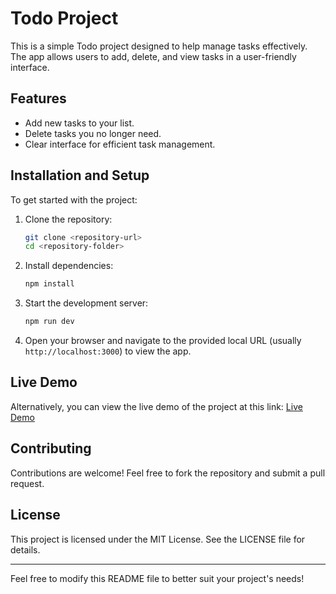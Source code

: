 # Todo Project

This is a simple Todo project designed to help manage tasks effectively. The app allows users to add, delete, and view tasks in a user-friendly interface.

## Features

- Add new tasks to your list.
- Delete tasks you no longer need.
- Clear interface for efficient task management.

## Installation and Setup

To get started with the project:

1. Clone the repository:

   ```bash
   git clone <repository-url>
   cd <repository-folder>
   ```

2. Install dependencies:

   ```bash
   npm install
   ```

3. Start the development server:

   ```bash
   npm run dev
   ```

4. Open your browser and navigate to the provided local URL (usually `http://localhost:3000`) to view the app.

## Live Demo

Alternatively, you can view the live demo of the project at this link: [Live Demo]()

## Contributing

Contributions are welcome! Feel free to fork the repository and submit a pull request.

## License

This project is licensed under the MIT License. See the LICENSE file for details.

---

Feel free to modify this README file to better suit your project's needs!
